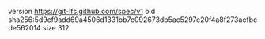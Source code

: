 version https://git-lfs.github.com/spec/v1
oid sha256:5d9cf9add69a4506d1331bb7c092673db5ac5297e20f4a8f273aefbcde562014
size 312

